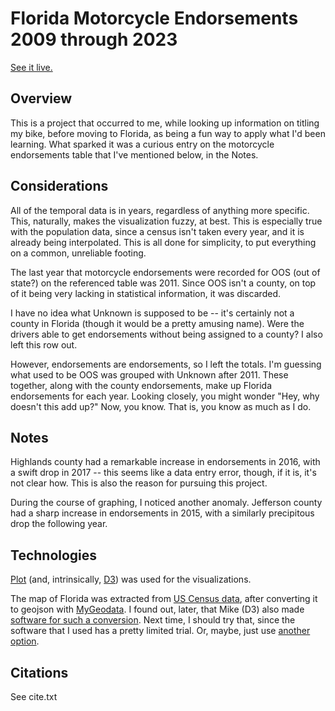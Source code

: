 # Florida Motorcycle Endorsements 2009 through 2023

[See it live.](https://superjoshua.github.io/motorcycle-endorsements/)

## Overview

This is a project that occurred to me, while looking up information on titling my bike, before moving to Florida, as being a fun way to apply what I'd been learning. What sparked it was a curious entry on the motorcycle endorsements table that I've mentioned below, in the Notes.

## Considerations

All of the temporal data is in years, regardless of anything more specific. This, naturally, makes the visualization fuzzy, at best. This is especially true with the population data, since a census isn't taken every year, and it is already being interpolated. This is all done for simplicity, to put everything on a common, unreliable footing.

The last year that motorcycle endorsements were recorded for OOS (out of state?) on the referenced table was 2011. Since OOS isn't a county, on top of it being very lacking in statistical information, it was discarded.

I have no idea what Unknown is supposed to be -- it's certainly not a county in Florida (though it would be a pretty amusing name). Were the drivers able to get endorsements without being assigned to a county? I also left this row out.

However, endorsements are endorsements, so I left the totals. I'm guessing what used to be OOS was grouped with Unknown after 2011. These together, along with the county endorsements, make up Florida endorsements for each year. Looking closely, you might wonder "Hey, why doesn't this add up?" Now, you know. That is, you know as much as I do.

## Notes

Highlands county had a remarkable increase in endorsements in 2016, with a swift drop in 2017 -- this seems like a data entry error, though, if it is, it's not clear how. This is also the reason for pursuing this project.

During the course of graphing, I noticed another anomaly. Jefferson county had a sharp increase in endorsements in 2015, with a similarly precipitous drop the following year.

## Technologies

[Plot](https://observablehq.com/plot/) (and, intrinsically, [D3](https://d3js.org/)) was used for the visualizations.

The map of Florida was extracted from [US Census data](https://www.census.gov/geographies/mapping-files/time-series/geo/cartographic-boundary.html), after converting it to geojson with [MyGeodata](https://mygeodata.cloud/). I found out, later, that Mike (D3) also made [software for such a conversion](https://github.com/mbostock/shapefile). Next time, I should try that, since the software that I used has a pretty limited trial. Or, maybe, just use [another option](https://mapshaper.org/). 

## Citations

See cite.txt
